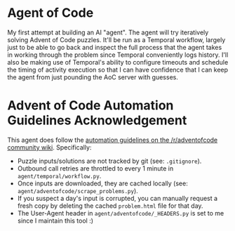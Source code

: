 # Agent of Code

My first attempt at building an AI "agent". The agent will try iteratively solving Advent of Code puzzles. It'll be run as a Temporal workflow, largely just to be able to go back and inspect the full process that the agent takes in working through the problem since Temporal conveniently logs history. I'll also be making use of Temporal's ability to configure timeouts and schedule the timing of activity execution so that I can have confidence that I can keep the agent from just pounding the AoC server with guesses.

# Advent of Code Automation Guidelines Acknowledgement

This agent does follow the [automation guidelines on the /r/adventofcode community wiki](https://www.reddit.com/r/adventofcode/wiki/faqs/automation). Specifically:

- Puzzle inputs/solutions are not tracked by git (see: `.gitignore`).
- Outbound call retries are throttled to every 1 minute in `agent/temporal/workflow.py`.
- Once inputs are downloaded, they are cached locally (see: `agent/adventofcode/scrape_problems.py`).
- If you suspect a day's input is corrupted, you can manually request a fresh copy by deleting the cached `problem.html` file for that day.
- The User-Agent header in `agent/adventofcode/_HEADERS.py` is set to me since I maintain this tool :)
